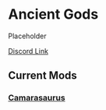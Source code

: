 # Ancient Gods

Placeholder

[Discord Link](#)

## Current Mods

### [Camarasaurus](./Path-of-Titans-Camarasaurus)
